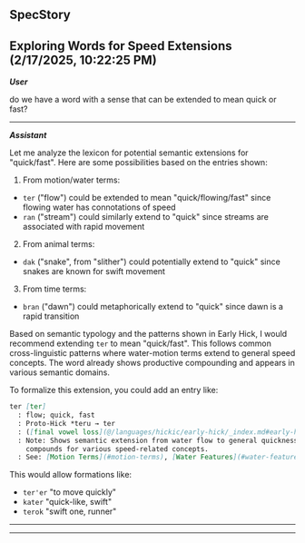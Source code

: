 ## SpecStory

## Exploring Words for Speed Extensions (2/17/2025, 10:22:25 PM)

_**User**_

do we have a word with a sense that can be extended to mean quick or fast?

---

_**Assistant**_

Let me analyze the lexicon for potential semantic extensions for "quick/fast". Here are some possibilities based on the entries shown:

1. From motion/water terms:
- `ter` ("flow") could be extended to mean "quick/flowing/fast" since flowing water has connotations of speed
- `ran` ("stream") could similarly extend to "quick" since streams are associated with rapid movement

2. From animal terms:
- `dak` ("snake", from "slither") could potentially extend to "quick" since snakes are known for swift movement

3. From time terms:
- `bran` ("dawn") could metaphorically extend to "quick" since dawn is a rapid transition

Based on semantic typology and the patterns shown in Early Hick, I would recommend extending `ter` to mean "quick/fast". This follows common cross-linguistic patterns where water-motion terms extend to general speed concepts. The word already shows productive compounding and appears in various semantic domains.

To formalize this extension, you could add an entry like:

```markdown
ter [ter]
  : flow; quick, fast
  : Proto-Hick *teru → ter
  : ([final vowel loss](@/languages/hickic/early-hick/_index.md#early-hick-prehistory-to-300-pf))
  : Note: Shows semantic extension from water flow to general quickness. Forms 
    compounds for various speed-related concepts.
  : See: [Motion Terms](#motion-terms), [Water Features](#water-features)
```

This would allow formations like:
- `ter'er` "to move quickly"
- `kater` "quick-like, swift"
- `terok` "swift one, runner"

---



---

